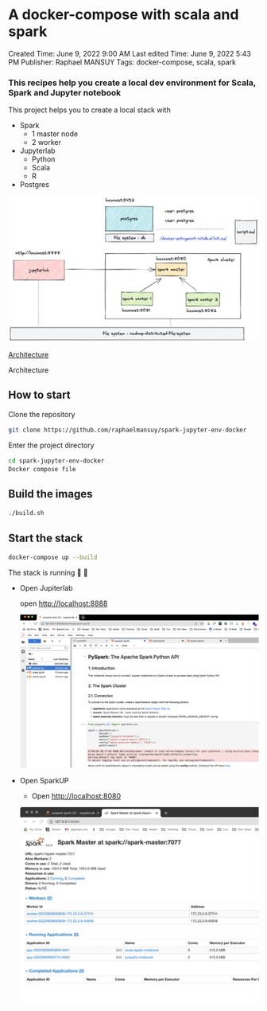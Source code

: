 # A docker-compose with scala and spark

Created Time: June 9, 2022 9:00 AM
Last edited Time: June 9, 2022 5:43 PM
Publisher: Raphael MANSUY
Tags: docker-compose, scala, spark

### This recipes help you create a local dev environment for Scala, Spark and Jupyter notebook

This project helps you to create a local stack with

- Spark
    - 1 master node
    - 2 worker
- Jupyterlab
    - Python
    - Scala
    - R
- Postgres

![Untitled](A%20docker-compose%20with%20scala%20and%20spark%20cdedadd6899b4d0d93571de9cf27eecb/Untitled.png)

[Architecture](https://excalidraw.com/#room=89d7b8ce88bd1dc8fbdc,jJoaMBfsQHDcqN9P2KLGyw)

Architecture

## How to start

Clone the repository

```bash
git clone https://github.com/raphaelmansuy/spark-jupyter-env-docker
```

Enter the project directory

```bash
cd spark-jupyter-env-docker
Docker compose file
```

## Build the images

```bash
./build.sh
```

## Start the stack

```bash
docker-compose up --build
```

The stack is running 🎉 🚀

- Open Jupiterlab
    
    open [http://localhost:8888](http://localhost:8888)
    
    ![Untitled](A%20docker-compose%20with%20scala%20and%20spark%20cdedadd6899b4d0d93571de9cf27eecb/Untitled%201.png)
    
- Open SparkUP
    - Open [http://localhost:8080](http://localhost:8080)
    
    ![Untitled](A%20docker-compose%20with%20scala%20and%20spark%20cdedadd6899b4d0d93571de9cf27eecb/Untitled%202.png)
